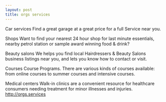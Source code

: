 ```yaml
---
layout: post
title: orgs services
---
```


Car services
Find a great garage at a great price for a full Service near you.

Shops
Want to find your nearest 24 hour shop for last minute essentials, nearby petrol station or sample award winning food & drink?

Beauty salons
We helps you find local Hairdressers & Beauty Salons business listings near you, and lets you know how to contact or visit.

Courses
Course Programs. There are various kinds of courses available: from online courses to summer courses and intensive courses.

Medical centers
Walk-in clinics are a convenient resource for healthcare consumers needing treatment for minor illnesses and injuries.
<http://orgs.services>

